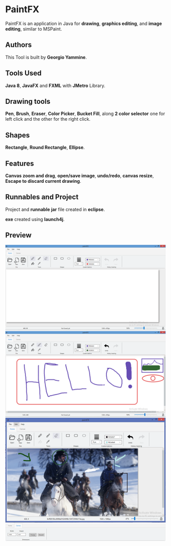 # PaintFX

PaintFX is an application in Java for **drawing**, **graphics editing**, and **image editing**, similar to MSPaint. 

## Authors
This Tool is built by **Georgio Yammine**.

## Tools Used
**Java 8**, **JavaFX** and **FXML** with **JMetro** Library.

## Drawing tools
**Pen**, **Brush**, **Eraser**, **Color Picker**, **Bucket Fill**, along **2 color selector** one for left click and the other for the right click.

## Shapes
**Rectangle**, **Round Rectangle**, **Ellipse**.

## Features
**Canvas zoom and drag**, **open/save image**,  **undo/redo**, **canvas resize**, **Escape to discard current drawing**.


## Runnables and Project
Project and **runnable** **jar** file created in **eclipse**.

**exe** created using **launch4j**.

## Preview
![new project](/images/image1.png)
![drawings](/images/image2.png)
![edit image](/images/image3.png)
![change size](/images/image4.png)

